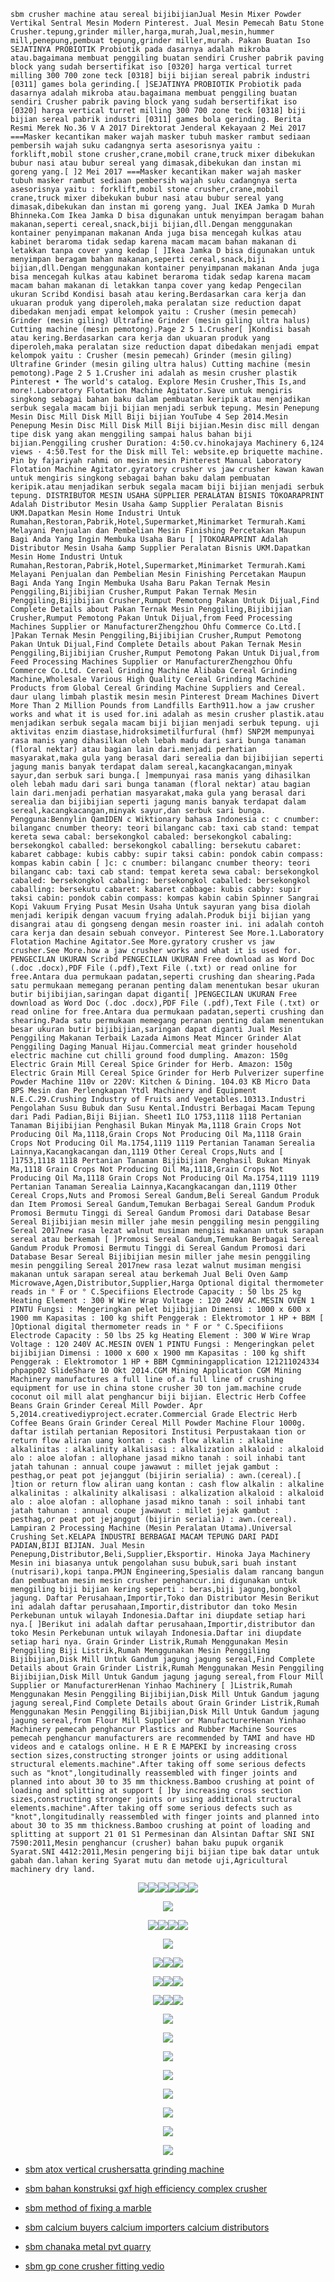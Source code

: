 
```
sbm crusher machine atau sereal bijibijianJual Mesin Mixer Powder Vertikal Sentral Mesin Modern Pinterest. Jual Mesin Pemecah Batu Stone Crusher.tepung,grinder miller,harga,murah,Jual,mesin,hummer mill,penepung,pembuat tepung,grinder miller,murah. Pakan Buatan Iso SEJATINYA PROBIOTIK Probiotik pada dasarnya adalah mikroba atau.bagaimana membuat penggiling buatan sendiri Crusher pabrik paving block yang sudah bersertifikat iso [0320] harga vertical turret milling 300 700 zone teck [0318] biji bijian sereal pabrik industri [0311] games bola gerinding.[ ]SEJATINYA PROBIOTIK Probiotik pada dasarnya adalah mikroba atau.bagaimana membuat penggiling buatan sendiri Crusher pabrik paving block yang sudah bersertifikat iso [0320] harga vertical turret milling 300 700 zone teck [0318] biji bijian sereal pabrik industri [0311] games bola gerinding. Berita Resmi Merek No.36 V A 2017 Direktorat Jenderal Kekayaan 2 Mei 2017 ===Masker kecantikan maker wajah masker tubuh masker rambut sediaan pembersih wajah suku cadangnya serta asesorisnya yaitu : forklift,mobil stone crusher,crane,mobil crane,truck mixer dibekukan bubur nasi atau bubur sereal yang dimasak,dibekukan dan instan mi goreng yang.[ ]2 Mei 2017 ===Masker kecantikan maker wajah masker tubuh masker rambut sediaan pembersih wajah suku cadangnya serta asesorisnya yaitu : forklift,mobil stone crusher,crane,mobil crane,truck mixer dibekukan bubur nasi atau bubur sereal yang dimasak,dibekukan dan instan mi goreng yang. Jual IKEA Jamka D Murah Bhinneka.Com Ikea Jamka D bisa digunakan untuk menyimpan beragam bahan makanan,seperti cereal,snack,biji bijian,dll.Dengan menggunakan kontainer penyimpanan makanan Anda juga bisa mencegah kulkas atau kabinet beraroma tidak sedap karena macam macam bahan makanan di letakkan tanpa cover yang kedap [ ]Ikea Jamka D bisa digunakan untuk menyimpan beragam bahan makanan,seperti cereal,snack,biji bijian,dll.Dengan menggunakan kontainer penyimpanan makanan Anda juga bisa mencegah kulkas atau kabinet beraroma tidak sedap karena macam macam bahan makanan di letakkan tanpa cover yang kedap Pengecilan ukuran Scribd Kondisi basah atau kering.Berdasarkan cara kerja dan ukuaran produk yang diperoleh,maka peralatan size reduction dapat dibedakan menjadi empat kelompok yaitu : Crusher (mesin pemecah) Grinder (mesin giling) Ultrafine Grinder (mesin giling ultra halus) Cutting machine (mesin pemotong).Page 2 5 1.Crusher[ ]Kondisi basah atau kering.Berdasarkan cara kerja dan ukuaran produk yang diperoleh,maka peralatan size reduction dapat dibedakan menjadi empat kelompok yaitu : Crusher (mesin pemecah) Grinder (mesin giling) Ultrafine Grinder (mesin giling ultra halus) Cutting machine (mesin pemotong).Page 2 5 1.Crusher ini adalah as mesin crusher plastik Pinterest • The world's catalog. Explore Mesin Crusher,This Is,and more!.Laboratory Flotation Machine Agitator.Save untuk mengiris singkong sebagai bahan baku dalam pembuatan keripik atau menjadikan serbuk segala macam biji bijian menjadi serbuk tepung. Mesin Penepung Mesin Disc Mill Disk Mill Biji bijian YouTube 4 Sep 2014.Mesin Penepung Mesin Disc Mill Disk Mill Biji bijian.Mesin disc mill dengan tipe disk yang akan menggiling sampai halus bahan biji bijian.Penggiling crusher Duration: 4:50.cv.hinokajaya Machinery 6,124 views · 4:50.Test for the Disk mill Tel: website.ep briquette machine. Pin by fajariyah rahmi on mesin mesin Pinterest Manual Laboratory Flotation Machine Agitator.gyratory crusher vs jaw crusher kawan kawan untuk mengiris singkong sebagai bahan baku dalam pembuatan keripik.atau menjadikan serbuk segala macam biji bijian menjadi serbuk tepung. DISTRIBUTOR MESIN USAHA SUPPLIER PERALATAN BISNIS TOKOARAPRINT Adalah Distributor Mesin Usaha &amp Supplier Peralatan Bisnis UKM.Dapatkan Mesin Home Industri Untuk Rumahan,Restoran,Pabrik,Hotel,Supermarket,Minimarket Termurah.Kami Melayani Penjualan dan Pembelian Mesin Finishing Percetakan Maupun Bagi Anda Yang Ingin Membuka Usaha Baru [ ]TOKOARAPRINT Adalah Distributor Mesin Usaha &amp Supplier Peralatan Bisnis UKM.Dapatkan Mesin Home Industri Untuk Rumahan,Restoran,Pabrik,Hotel,Supermarket,Minimarket Termurah.Kami Melayani Penjualan dan Pembelian Mesin Finishing Percetakan Maupun Bagi Anda Yang Ingin Membuka Usaha Baru Pakan Ternak Mesin Penggiling,Bijibijian Crusher,Rumput Pakan Ternak Mesin Penggiling,Bijibijian Crusher,Rumput Pemotong Pakan Untuk Dijual,Find Complete Details about Pakan Ternak Mesin Penggiling,Bijibijian Crusher,Rumput Pemotong Pakan Untuk Dijual,from Feed Processing Machines Supplier or ManufacturerZhengzhou Ohfu Commerce Co.Ltd.[ ]Pakan Ternak Mesin Penggiling,Bijibijian Crusher,Rumput Pemotong Pakan Untuk Dijual,Find Complete Details about Pakan Ternak Mesin Penggiling,Bijibijian Crusher,Rumput Pemotong Pakan Untuk Dijual,from Feed Processing Machines Supplier or ManufacturerZhengzhou Ohfu Commerce Co.Ltd. Cereal Grinding Machine Alibaba Cereal Grinding Machine,Wholesale Various High Quality Cereal Grinding Machine Products from Global Cereal Grinding Machine Suppliers and Cereal. daur ulang limbah plastik mesin mesin Pinterest Dream Machines Divert More Than 2 Million Pounds from Landfills Earth911.how a jaw crusher works and what it is used for.ini adalah as mesin crusher plastik.atau menjadikan serbuk segala macam biji bijian menjadi serbuk tepung. uji aktivitas enzim diastase,hidroksimetilfurfural (hmf) SNP2M mempunyai rasa manis yang dihasilkan oleh lebah madu dari sari bunga tanaman (floral nektar) atau bagian lain dari.menjadi perhatian masyarakat,maka gula yang berasal dari serealia dan bijibijian seperti jagung manis banyak terdapat dalam sereal,kacangkacangan,minyak sayur,dan serbuk sari bunga.[ ]mempunyai rasa manis yang dihasilkan oleh lebah madu dari sari bunga tanaman (floral nektar) atau bagian lain dari.menjadi perhatian masyarakat,maka gula yang berasal dari serealia dan bijibijian seperti jagung manis banyak terdapat dalam sereal,kacangkacangan,minyak sayur,dan serbuk sari bunga. Pengguna:Bennylin QamIDEN c Wiktionary bahasa Indonesia c: c cnumber: bilanganc cnumber theory: teori bilanganc cab: taxi cab stand: tempat kereta sewa cabal: bersekongkol cabaled: bersekongkol cabaling: bersekongkol caballed: bersekongkol caballing: bersekutu cabaret: kabaret cabbage: kubis cabby: supir taksi cabin: pondok cabin compass: kompas kabin cabin [ ]c: c cnumber: bilanganc cnumber theory: teori bilanganc cab: taxi cab stand: tempat kereta sewa cabal: bersekongkol cabaled: bersekongkol cabaling: bersekongkol caballed: bersekongkol caballing: bersekutu cabaret: kabaret cabbage: kubis cabby: supir taksi cabin: pondok cabin compass: kompas kabin cabin Spinner Sangrai Kopi Vakuum Frying Pusat Mesin Usaha Untuk sayuran yang bisa diolah menjadi keripik dengan vacuum frying adalah.Produk biji bijian yang disangrai atau di gongseng dengan mesin roaster ini. ini adalah contoh cara kerja dan desain sebuah conveyor. Pinterest See More.1.Laboratory Flotation Machine Agitator.See More.gyratory crusher vs jaw crusher.See More.how a jaw crusher works and what it is used for. PENGECILAN UKURAN Scribd PENGECILAN UKURAN Free download as Word Doc (.doc .docx),PDF File (.pdf),Text File (.txt) or read online for free.Antara dua permukaan padatan,seperti crushing dan shearing.Pada satu permukaan memegang peranan penting dalam menentukan besar ukuran butir bijibijian,saringan dapat diganti[ ]PENGECILAN UKURAN Free download as Word Doc (.doc .docx),PDF File (.pdf),Text File (.txt) or read online for free.Antara dua permukaan padatan,seperti crushing dan shearing.Pada satu permukaan memegang peranan penting dalam menentukan besar ukuran butir bijibijian,saringan dapat diganti Jual Mesin Penggiling Makanan Terbaik Lazada Aimons Meat Mincer Grinder Alat Penggiling Daging Manual Hijau.Commercial meat grinder household electric machine cut chilli ground food dumpling. Amazon: 150g Electric Grain Mill Cereal Spice Grinder for Herb. Amazon: 150g Electric Grain Mill Cereal Spice Grinder for Herb Pulverizer superfine Powder Machine 110v or 220V: Kitchen & Dining. 104.03 KB Micro Data BPS Mesin dan Perlengkapan Ytdl Machinery and Equipment N.E.C.29.Crushing Industry of Fruits and Vegetables.10313.Industri Pengolahan Susu Bubuk dan Susu Kental.Industri Berbagai Macam Tepung dari Padi Padian,Biji Bijian. Sheet1 ILO 1753,1118 1118 Pertanian Tanaman Bijibijian Penghasil Bukan Minyak Ma,1118 Grain Crops Not Producing Oil Ma,1118,Grain Crops Not Producing Oil Ma,1118 Grain Crops Not Producing Oil Ma.1754,1119 1119 Pertanian Tanaman Serealia Lainnya,Kacangkacangan dan,1119 Other Cereal Crops,Nuts and [ ]1753,1118 1118 Pertanian Tanaman Bijibijian Penghasil Bukan Minyak Ma,1118 Grain Crops Not Producing Oil Ma,1118,Grain Crops Not Producing Oil Ma,1118 Grain Crops Not Producing Oil Ma.1754,1119 1119 Pertanian Tanaman Serealia Lainnya,Kacangkacangan dan,1119 Other Cereal Crops,Nuts and Promosi Sereal Gandum,Beli Sereal Gandum Produk dan Item Promosi Sereal Gandum,Temukan Berbagai Sereal Gandum Produk Promosi Bermutu Tinggi di Sereal Gandum Promosi dari Database Besar Sereal Bijibijian mesin miller jahe mesin penggiling mesin penggiling Sereal 2017new rasa lezat walnut musiman mengisi makanan untuk sarapan sereal atau berkemah [ ]Promosi Sereal Gandum,Temukan Berbagai Sereal Gandum Produk Promosi Bermutu Tinggi di Sereal Gandum Promosi dari Database Besar Sereal Bijibijian mesin miller jahe mesin penggiling mesin penggiling Sereal 2017new rasa lezat walnut musiman mengisi makanan untuk sarapan sereal atau berkemah Jual Beli Oven &amp Microwave,Agen,Distributor,Supplier,Harga Optional digital thermometer reads in ° F or ° C.Specifiions Electrode Capacity : 50 lbs 25 kg Heating Element : 300 W Wire Wrap Voltage : 120 240V AC.MESIN OVEN 1 PINTU Fungsi : Mengeringkan pelet bijibijian Dimensi : 1000 x 600 x 1900 mm Kapasitas : 100 kg shift Penggerak : Elektromotor 1 HP + BBM [ ]Optional digital thermometer reads in ° F or ° C.Specifiions Electrode Capacity : 50 lbs 25 kg Heating Element : 300 W Wire Wrap Voltage : 120 240V AC.MESIN OVEN 1 PINTU Fungsi : Mengeringkan pelet bijibijian Dimensi : 1000 x 600 x 1900 mm Kapasitas : 100 kg shift Penggerak : Elektromotor 1 HP + BBM Cgmminingapplication 121211024334 phpapp02 SlideShare 10 Okt 2014.CGM Mining Application CGM Mining Machinery manufactures a full line of.a full line of crushing equipment for use in china stone crusher 30 ton jam.machine crude coconut oil mill alat penghancur biji bijian. Electric Herb Coffee Beans Grain Grinder Cereal Mill Powder. Apr 5,2014.creativediyproject.ecrater.Commercial Grade Electric Herb Coffee Beans Grain Grinder Cereal Mill Powder Machine Flour 1000g. daftar istilah pertanian Repositori Institusi Perpustakaan tion or return flow aliran uang kontan : cash flow alkalin : alkaline alkalinitas : alkalinity alkalisasi : alkalization alkaloid : alkaloid alo : aloe alofan : allophane jasad mikno tanah : soil inhabi tant jatah tahunan : annual coupe jawawut : millet jejak gambut : pesthag,or peat pot jejanggut (bijirin serialia) : awn.(cereal).[ ]tion or return flow aliran uang kontan : cash flow alkalin : alkaline alkalinitas : alkalinity alkalisasi : alkalization alkaloid : alkaloid alo : aloe alofan : allophane jasad mikno tanah : soil inhabi tant jatah tahunan : annual coupe jawawut : millet jejak gambut : pesthag,or peat pot jejanggut (bijirin serialia) : awn.(cereal). Lampiran 2 Processing Machine (Mesin Peralatan Utama).Universal Crushing Set.KELAPA INDUSTRI BERBAGAI MACAM TEPUNG DARI PADI PADIAN,BIJI BIJIAN. Jual Mesin Penepung,Distributor,Beli,Supplier,Eksportir. Hinoka Jaya Machinery Mesin ini biasanya untuk pengolahan susu bubuk,sari buah instant (nutrisari),kopi tanpa.PMJN Engineering,Spesialis dalam rancang bangun dan pembuatan mesin mesin crusher penghancur.ini digunakan untuk menggiling biji bijian kering seperti : beras,biji jagung,bongkol jagung. Daftar Perusahaan,Importir,Toko dan Distributor Mesin Berikut ini adalah daftar perusahaan,Importir,distributor dan toko Mesin Perkebunan untuk wilayah Indonesia.Daftar ini diupdate setiap hari nya.[ ]Berikut ini adalah daftar perusahaan,Importir,distributor dan toko Mesin Perkebunan untuk wilayah Indonesia.Daftar ini diupdate setiap hari nya. Grain Grinder Listrik,Rumah Menggunakan Mesin Penggiling Biji Listrik,Rumah Menggunakan Mesin Penggiling Bijibijian,Disk Mill Untuk Gandum jagung jagung sereal,Find Complete Details about Grain Grinder Listrik,Rumah Menggunakan Mesin Penggiling Bijibijian,Disk Mill Untuk Gandum jagung jagung sereal,from Flour Mill Supplier or ManufacturerHenan Yinhao Machinery [ ]Listrik,Rumah Menggunakan Mesin Penggiling Bijibijian,Disk Mill Untuk Gandum jagung jagung sereal,Find Complete Details about Grain Grinder Listrik,Rumah Menggunakan Mesin Penggiling Bijibijian,Disk Mill Untuk Gandum jagung jagung sereal,from Flour Mill Supplier or ManufacturerHenan Yinhao Machinery pemecah penghancur Plastics and Rubber Machine Sources pemecah penghancur manufacturers are recommended by TAMI and have HD videos and e catalogs online. H E R E MAPEKI by increasing cross section sizes,constructing stronger joints or using additional structural elements.machine".After taking off some serious defects such as "knot",longitudinally reassembled with finger joints and planned into about 30 to 35 mm thickness.Bamboo crushing at point of loading and splitting at support [ ]by increasing cross section sizes,constructing stronger joints or using additional structural elements.machine".After taking off some serious defects such as "knot",longitudinally reassembled with finger joints and planned into about 30 to 35 mm thickness.Bamboo crushing at point of loading and splitting at support 21 01 S1 Permesinan dan Alsintan Daftar SNI SNI 7590:2011,Mesin penghancur (crusher) bahan baku pupuk organik Syarat.SNI 4412:2011,Mesin pengering biji bijian tipe bak datar untuk gabah dan.lahan kering Syarat mutu dan metode uji,Agricultural machinery dry land. 
```

<div align="center">
  
<a rel="nofollow" href="https://m.shibang-china.com?f=github&k=sbm+crusher+machine+atau+sereal+bijibijian"><img src="https://static.shibang-china.com/en/l.png"></a><img src="https://static.shibang-china.com/en/hw.png"><a rel="nofollow" href="https://m.shibang-china.com/product/?f=github&k=sbm+crusher+machine+atau+sereal+bijibijian"><img src="https://static.shibang-china.com/en/p.png"></a><a rel="nofollow" href="https://m.shibang-china.com/cases/?f=github&k=sbm+crusher+machine+atau+sereal+bijibijian"><img src="https://static.shibang-china.com/en/c.png"></a><a rel="nofollow" href="https://m.shibang-china.com/news/?f=github&k=sbm+crusher+machine+atau+sereal+bijibijian"><img src="https://static.shibang-china.com/en/n.png"></a><a rel="nofollow" href="https://m.shibang-china.com?f=github&k=sbm+crusher+machine+atau+sereal+bijibijian"><img src="https://static.shibang-china.com/en/m.png"></a>

<a rel="nofollow" href="https://m.shibang-china.com/product/?f=github&k=sbm+crusher+machine+atau+sereal+bijibijian"><img src="https://static.shibang-china.com/en/b.jpg"></a>
  
<a rel="nofollow" href="https://m.shibang-china.com/solution-aggregate.html?f=github&k=sbm+crusher+machine+atau+sereal+bijibijian"><img src="https://static.shibang-china.com/en/a.jpg"></a><a rel="nofollow" href="https://m.shibang-china.com/solution-mine.html?f=github&k=sbm+crusher+machine+atau+sereal+bijibijian"><img src="https://static.shibang-china.com/en/m.jpg"></a><a rel="nofollow" href="https://m.shibang-china.com/solution-mill.html?f=github&k=sbm+crusher+machine+atau+sereal+bijibijian"><img src="https://static.shibang-china.com/en/g.jpg"></a><a rel="nofollow" href="https://m.shibang-china.com/solution-epc.html?f=github&k=sbm+crusher+machine+atau+sereal+bijibijian"><img src="https://static.shibang-china.com/en/e.jpg"></a>

<a rel="nofollow" href="https://m.shibang-china.com/product/?f=github&k=sbm+crusher+machine+atau+sereal+bijibijian"><img src="https://static.shibang-china.com/en/a-p.png"></a>

<a rel="nofollow" href="https://m.shibang-china.com/product/crusher/c6x.html?f=github&k=sbm+crusher+machine+atau+sereal+bijibijian"><img src="https://static.shibang-china.com/en/j.jpg"></a><a rel="nofollow" href="https://m.shibang-china.com/product/crusher/ci5x.html?f=github&k=sbm+crusher+machine+atau+sereal+bijibijian"><img src="https://static.shibang-china.com/en/i.jpg"></a><a rel="nofollow" href="https://m.shibang-china.com/product/crusher/hst.html?f=github&k=sbm+crusher+machine+atau+sereal+bijibijian"><img src="https://static.shibang-china.com/en/c.jpg"></a>

<a rel="nofollow" href="https://m.shibang-china.com/product/mill/mtw.html?f=github&k=sbm+crusher+machine+atau+sereal+bijibijian"><img src="https://static.shibang-china.com/en/mtw.jpg"></a><a rel="nofollow" href="https://m.shibang-china.com/product/mill/scm.html?f=github&k=sbm+crusher+machine+atau+sereal+bijibijian"><img src="https://static.shibang-china.com/en/scm.jpg"></a><a rel="nofollow" href="https://m.shibang-china.com/product/mill/lm.html?f=github&k=sbm+crusher+machine+atau+sereal+bijibijian"><img src="https://static.shibang-china.com/en/lm.jpg"></a>

<a rel="nofollow" href="https://m.shibang-china.com/product/sand/vsi6x.html?f=github&k=sbm+crusher+machine+atau+sereal+bijibijian"><img src="https://static.shibang-china.com/en/6x.jpg"></a><a rel="nofollow" href="https://m.shibang-china.com/product/sand/vu.html?f=github&k=sbm+crusher+machine+atau+sereal+bijibijian"><img src="https://static.shibang-china.com/en/vu.jpg"></a><a rel="nofollow" href="https://m.shibang-china.com/product/mobile/klun.html?f=github&k=sbm+crusher+machine+atau+sereal+bijibijian"><img src="https://static.shibang-china.com/en/k.jpg"></a>

<a rel="nofollow" href="https://m.shibang-china.com/cases/?f=github&k=sbm+crusher+machine+atau+sereal+bijibijian"><img src="https://static.shibang-china.com/en/case.png"></a>

<a rel="nofollow" href="https://m.shibang-china.com/cases/aggregate/202.html?f=github&k=sbm+crusher+machine+atau+sereal+bijibijian"><img src="https://static.shibang-china.com/en/c-1.jpg"></a>

<a rel="nofollow" href="https://m.shibang-china.com/cases/aggregate/203.html?f=github&k=sbm+crusher+machine+atau+sereal+bijibijian"><img src="https://static.shibang-china.com/en/c-2.jpg"></a>

<a rel="nofollow" href="https://m.shibang-china.com/cases/mill/123.html?f=github&k=sbm+crusher+machine+atau+sereal+bijibijian"><img src="https://static.shibang-china.com/en/c-3.jpg"></a>

<a rel="nofollow" href="https://m.shibang-china.com/contact_us.html?f=github&k=sbm+crusher+machine+atau+sereal+bijibijian"><img src="https://static.shibang-china.com/en/contact.png"></a>

<a rel="nofollow" href="https://swt.shibang-china.com/?f=github&k=sbm+crusher+machine+atau+sereal+bijibijian"><img src="https://static.shibang-china.com/en/chat.png"></a>

<a rel="nofollow" href="https://whatsapp.shibangsoft.com/WhatsApp.php?f=github&k=sbm+crusher+machine+atau+sereal+bijibijian"><img src="https://static.shibang-china.com/en/whatsapp.png"></a>

<a rel="nofollow" href="https://m.shibang-china.com/?f=github&k=sbm+crusher+machine+atau+sereal+bijibijian"><img src="https://static.shibang-china.com/en/website.png"></a>

</div>


* [sbm atox vertical crushersatta grinding machine](sbm%20atox%20vertical%20crushersatta%20grinding%20machine.md)

* [sbm bahan konstruksi gxf high efficiency complex crusher](sbm%20bahan%20konstruksi%20gxf%20high%20efficiency%20complex%20crusher.md)

* [sbm method of fixing a marble](sbm%20method%20of%20fixing%20a%20marble.md)

* [sbm calcium buyers calcium importers calcium distributors](sbm%20calcium%20buyers%20calcium%20importers%20calcium%20distributors.md)

* [sbm chanaka metal pvt quarry](sbm%20chanaka%20metal%20pvt%20quarry.md)

* [sbm gp cone crusher fitting vedio](sbm%20gp%20cone%20crusher%20fitting%20vedio.md)